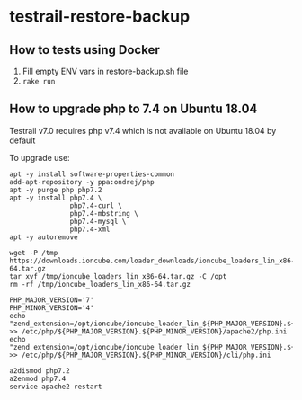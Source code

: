 # testrail-restore-backup

## How to tests using Docker

1. Fill empty ENV vars in restore-backup.sh file
2. `rake run`

## How to upgrade php to 7.4 on Ubuntu 18.04

Testrail v7.0 requires php v7.4 which is not available on Ubuntu 18.04 by default

To upgrade use:

```shell
apt -y install software-properties-common
add-apt-repository -y ppa:ondrej/php
apt -y purge php php7.2
apt -y install php7.4 \
               php7.4-curl \
               php7.4-mbstring \
               php7.4-mysql \
               php7.4-xml
apt -y autoremove

wget -P /tmp https://downloads.ioncube.com/loader_downloads/ioncube_loaders_lin_x86-64.tar.gz
tar xvf /tmp/ioncube_loaders_lin_x86-64.tar.gz -C /opt
rm -rf /tmp/ioncube_loaders_lin_x86-64.tar.gz

PHP_MAJOR_VERSION='7'
PHP_MINOR_VERSION='4'
echo "zend_extension=/opt/ioncube/ioncube_loader_lin_${PHP_MAJOR_VERSION}.${PHP_MINOR_VERSION}.so" >> /etc/php/${PHP_MAJOR_VERSION}.${PHP_MINOR_VERSION}/apache2/php.ini
echo "zend_extension=/opt/ioncube/ioncube_loader_lin_${PHP_MAJOR_VERSION}.${PHP_MINOR_VERSION}.so" >> /etc/php/${PHP_MAJOR_VERSION}.${PHP_MINOR_VERSION}/cli/php.ini

a2dismod php7.2
a2enmod php7.4
service apache2 restart
```
